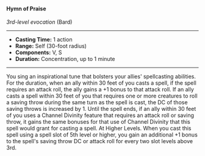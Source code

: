#### Hymn of Praise
*3rd-level evocation* (Bard)
___
- **Casting Time:** 1 action
- **Range:** Self (30-foot radius)
- **Components:** V, S
- **Duration:** Concentration, up to 1 minute
---
You sing an inspirational tune that bolsters your
allies' spellcasting abilities. For the duration, when
an ally within 30 feet of you casts a spell, if the spell
requires an attack roll, the ally gains a +1 bonus to
that attack roll. If an ally casts a spell within 30 feet
of you that requires one or more creatures to roll a
saving throw during the same turn as the spell is
cast, the DC of those saving throws is increased by 1.
Until the spell ends, if an ally within 30 feet of
you uses a Channel Divinity feature that requires an
attack roll or saving throw, it gains the same
bonuses for that use of Channel Divinity that this
spell would grant for casting a spell. At Higher Levels.  When you cast this spell using
a spell slot of 5th level or higher, you gain an
additional +1 bonus to the spell's saving throw DC
or attack roll for every two slot levels above 3rd.
